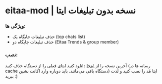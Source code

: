 # eitaa-mod | نسخه بدون تبلیغات ایتا
### ویژگی ها:
- حذف تبلیغات جایگاه یک (top chats list)
- حذف تبلیغات جایگاه دو (Eitaa Trends & group member)

### نصب:

آخرین نسخه را از [اینجا](https://github.com/cigeration/eitaa-mod/releases) دانلود کنید
ایتای فعلی را از دستگاه حذف کنید (رسانه ها در cache دستگاه باقی می‌مانند. باید دوباره وارد اکانت بشین)
ایتا مُد را نصب کنید و لذت ببرید :)
